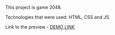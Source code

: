 This project is game 2048.

Technologies that were used: HTML, CSS and JS.

Link to the preview - [DEMO LINK](https://vinogradova8.github.io/<repo_name>/)
